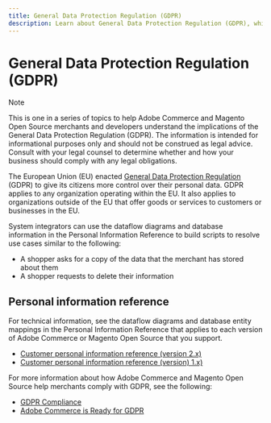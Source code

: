 ```yaml
---
title: General Data Protection Regulation (GDPR)
description: Learn about General Data Protection Regulation (GDPR), which is legislation that regulates data protection and privacy for all individuals in the European Union and the European Economic Area.
---
```


# General Data Protection Regulation (GDPR)

>[!NOTE]
>
>This is one in a series of topics to help Adobe Commerce and Magento Open Source merchants and developers understand the implications of the General Data Protection Regulation (GDPR). The information is intended for informational purposes only and should not be construed as legal advice. Consult with your legal counsel to determine whether and how your business should comply with any legal obligations.

The European Union (EU) enacted [General Data Protection Regulation](https://ec.europa.eu/info/law/law-topic/data-protection_en) (GDPR) to give its citizens more control over their personal data. GDPR applies to any organization operating within the EU. It also applies to organizations outside of the EU that offer goods or services to customers or businesses in the EU.

System integrators can use the dataflow diagrams and database information in the Personal Information Reference to build scripts to resolve use cases similar to the following:

-  A shopper asks for a copy of the data that the merchant has stored about them
-  A shopper requests to delete their information

## Personal information reference

For technical information, see the dataflow diagrams and database entity mappings in the Personal Information Reference that applies to each version of Adobe Commerce or Magento Open Source that you support.

-  [Customer personal information reference (version 2.x)](data-m2.md)
-  [Customer personal information reference (version) 1.x)](data-m1.md)

For more information about how Adobe Commerce and Magento Open Source help merchants comply with GDPR, see the following:

-  [GDPR Compliance](https://experienceleague.adobe.com/docs/commerce-admin/start/compliance/privacy/compliance-gdpr.html)
-  [Adobe Commerce is Ready for GDPR](https://business.adobe.com/privacy/general-data-protection-regulation.html)

